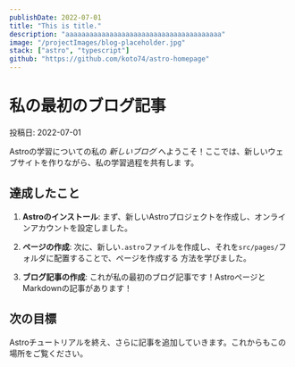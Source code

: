 ```yaml
---
publishDate: 2022-07-01
title: "This is title."
description: "aaaaaaaaaaaaaaaaaaaaaaaaaaaaaaaaaaaaaaa"
image: "/projectImages/blog-placeholder.jpg"
stack: ["astro", "typescript"]
github: "https://github.com/koto74/astro-homepage"
---
```


# 私の最初のブログ記事

投稿日: 2022-07-01

Astroの学習についての私の _新しいブログ_ へようこそ！ここでは、新しいウェブサイトを作りながら、私の学習過程を共有しま
す。

## 達成したこと

1. **Astroのインストール**: まず、新しいAstroプロジェクトを作成し、オンラインアカウントを設定しました。

2. **ページの作成**: 次に、新しい`.astro`ファイルを作成し、それを`src/pages/`フォルダに配置することで、ページを作成する
   方法を学びました。

3. **ブログ記事の作成**: これが私の最初のブログ記事です！AstroページとMarkdownの記事があります！

## 次の目標

Astroチュートリアルを終え、さらに記事を追加していきます。これからもこの場所をご覧ください。
